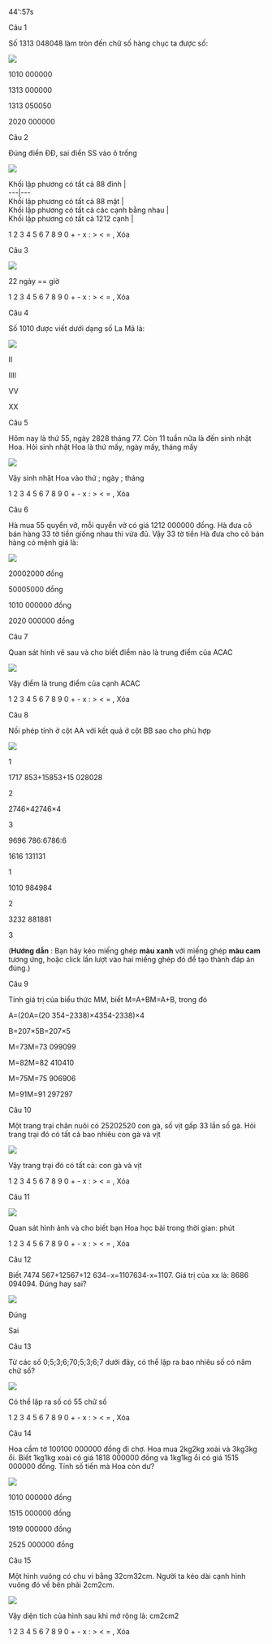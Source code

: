 44':57s

Câu 1

Số 1313 048048 làm tròn đến chữ số hàng chục ta được số:

![](https://onthi123.vn/public/uploads/1_450.png)

1010 000000

1313 000000

1313 050050

2020 000000

Câu 2

Đúng điền ĐĐ, sai điền SS vào ô trống

![](https://onthi123.vn/public/uploads/2_313.png)

Khối lập phương có tất cả 88 đỉnh |   
---|---  
Khối lập phương có tất cả 88  mặt |   
Khối lập phương có tất cả các cạnh bằng nhau |   
Khối lập phương có tất cả 1212 cạnh |   
  
1 2 3 4 5 6 7 8 9 0 + - x : > < = , Xóa

Câu 3

![](https://onthi123.vn/public/uploads/3_307.png)

22 ngày ==  giờ

1 2 3 4 5 6 7 8 9 0 + - x : > < = , Xóa

Câu 4

Số 1010 được viết dưới dạng số  La Mã là:

![](https://onthi123.vn/public/uploads/4_278.png)

II

IIII

VV

XX

Câu 5

Hôm nay là thứ 55, ngày 2828 tháng 77. Còn 11 tuần  nữa là đến sinh nhật Hoa. Hỏi sinh nhật Hoa là thứ mấy, ngày mấy, tháng mấy

![](https://onthi123.vn/public/uploads/5_278.png)

Vậy sinh nhật Hoa vào thứ ; ngày ; tháng  

1 2 3 4 5 6 7 8 9 0 + - x : > < = , Xóa

Câu 6

Hà mua 55 quyển vở, mỗi quyển vở có giá 1212 000000 đồng. Hà đưa cô bán hàng 33 tờ tiền giống nhau thì vừa đủ. Vậy 33 tờ tiền Hà đưa cho cô bán hàng có mệnh giá là:

![](https://onthi123.vn/public/uploads/6_265.png)

20002000 đồng

50005000 đồng

1010 000000 đồng

2020 000000 đồng

Câu 7

Quan sát hình vẽ sau và cho biết điểm nào là trung điểm của ACAC

![](https://onthi123.vn/public/uploads/7_263.png)

Vậy điểm  là trung điểm của cạnh ACAC

1 2 3 4 5 6 7 8 9 0 + - x : > < = , Xóa

Câu 8

Nối phép tính ở cột AA với kết quả ở cột BB sao cho phù hợp

![](https://onthi123.vn/public/uploads/8_274.png)

1

1717 853+15853+15 028028

2

2746×42746×4

3

9696 786:6786:6

1616 131131

1

1010 984984

2

3232 881881

3

(**Hướng dẫn** : Bạn hãy kéo miếng ghép **màu xanh** với miếng ghép **màu cam** tương ứng, hoặc click lần lượt vào hai miếng ghép đó để tạo thành đáp án đúng.)

Câu 9

Tính giá trị của biểu thức MM, biết M=A+BM=A+B, trong đó

A=(20A=(20 354−2338)×4354-2338)×4  

B=207×5B=207×5

M=73M=73 099099

M=82M=82 410410

M=75M=75 906906

M=91M=91 297297

Câu 10

Một trang trại chăn nuôi có 25202520 con gà, số vịt gấp 33 lần số gà. Hỏi trang trại đó có tất cả bao nhiêu con gà và vịt

![](https://onthi123.vn/public/uploads/9_262.png)

Vậy trang trại đó có tất cả:  con gà và vịt

1 2 3 4 5 6 7 8 9 0 + - x : > < = , Xóa

Câu 11

![](https://onthi123.vn/public/uploads/10_259.png)

Quan sát hình ảnh và cho biết bạn Hoa học bài trong thời gian:  phút

1 2 3 4 5 6 7 8 9 0 + - x : > < = , Xóa

Câu 12

Biết 7474 567+12567+12 634−x=1107634-x=1107. Giá trị của xx là: 8686 094094. Đúng hay sai?

![](https://onthi123.vn/public/uploads/11_107.png)

Đúng

Sai

Câu 13

Từ các số  0;5;3;6;70;5;3;6;7 dưới đây, có thể lập ra bao nhiêu số có năm chữ số?

![](https://onthi123.vn/public/uploads/12_107.png)

Có thể lập ra  số có 55 chữ số

1 2 3 4 5 6 7 8 9 0 + - x : > < = , Xóa

Câu 14

Hoa cầm tờ 100100 000000 đồng đi chợ. Hoa mua 2kg2kg xoài và 3kg3kg ổi. Biết 1kg1kg xoài có giá 1818 000000 đồng và 1kg1kg ổi có giá 1515 000000 đồng. Tính số tiền mà Hoa còn dư?

![](https://onthi123.vn/public/uploads/13_100.png)

1010 000000 đồng

1515 000000 đồng

1919 000000 đồng

2525 000000 đồng

Câu 15

Một hình vuông có chu vi bằng 32cm32cm. Người ta kéo dài cạnh hình vuông đó về bên phải 2cm2cm.

![](https://onthi123.vn/public/uploads/14_97.png)

Vậy diện tích của hình sau khi mở rộng là:  cm2cm2

1 2 3 4 5 6 7 8 9 0 + - x : > < = , Xóa

